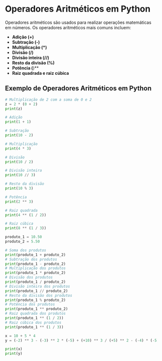 # Operadores Aritméticos em Python



Operadores aritméticos são usados para realizar operações matemáticas em números. Os operadores aritméticos mais comuns incluem:

- **Adição (+)**  
- **Subtração (-)**  
- **Multiplicação (*)**  
- **Divisão (/)**  
- **Divisão inteira (//)**  
- **Resto da divisão (%)**  
- **Potência (**)**
- **Raiz quadrada e raiz cúbica**

## Exemplo de Operadores Aritméticos em Python

```python
# Multiplicação de 2 com a soma de 0 e 2
z = 2 * (0 + 2)
print(z)

# Adição
print(1 + 1)

# Subtração
print(10 - 2)

# Multiplicação
print(4 * 3)

# Divisão
print(10 / 2)

# Divisão inteira
print(10 // 3)

# Resto da divisão
print(10 % 3)

# Potência
print(2 ** 3)

# Raiz quadrada
print(4 ** (1 / 2))

# Raiz cúbica
print(8 ** (1 / 3))

produto_1 = 10.50
produto_2 = 5.50

# Soma dos produtos
print(produto_1 + produto_2)
# Subtração dos produtos
print(produto_1 - produto_2)
# Multiplicação dos produtos
print(produto_1 * produto_2)
# Divisão dos produtos
print(produto_1 / produto_2)
# Divisão inteira dos produtos
print(produto_1 // produto_2)
# Resto da divisão dos produtos
print(produto_1 % produto_2)
# Potência dos produtos
print(produto_1 ** produto_2)
# Raiz quadrada dos produtos
print(produto_1 ** (1 / 2))
# Raiz cúbica dos produtos
print(produto_1 ** (1 / 3))

x = 10 + 5 * 4
y = (-2) ** 3 - (-3) ** 2 * (-5) + (+10) ** 3 / (+5) ** 2 - (-4) * (-5)

print(x)
print(y)
